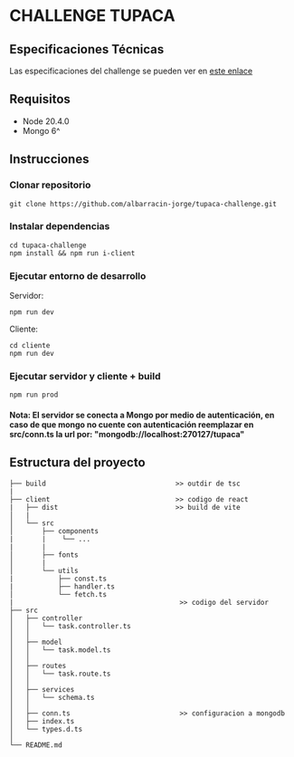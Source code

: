 # CHALLENGE TUPACA
 <!-- todo: indice, requerimientos, formas de correr el proyecto en docker, prod y dev, estructura de carpetas, observaciones -->
## Especificaciones Técnicas
Las especificaciones del challenge se pueden ver en [este enlace](./Challenge%20Técnico.pdf)

## Requisitos

- Node 20.4.0
- Mongo 6^

## Instrucciones

### Clonar repositorio
~~~
git clone https://github.com/albarracin-jorge/tupaca-challenge.git
~~~

### Instalar dependencias
~~~
cd tupaca-challenge
npm install && npm run i-client
~~~

### Ejecutar entorno de desarrollo
Servidor:
~~~
npm run dev 
~~~
Cliente:
~~~
cd cliente
npm run dev
~~~

### Ejecutar servidor y cliente + build
~~~
npm run prod
~~~

#### Nota: El servidor se conecta a Mongo por medio de autenticación, en caso de que mongo no cuente con autenticación reemplazar en src/conn.ts la url por: "mongodb://localhost:270127/tupaca"

## Estructura del proyecto
~~~
├── build                                >> outdir de tsc
|
├── client                               >> codigo de react
|   ├── dist                             >> build de vite
│   |
│   └── src
│       ├── components
|       |    └── ...
|       |
│       ├── fonts
│       |   
│       └── utils
|           ├── const.ts
|           ├── handler.ts             
│           └── fetch.ts 
|                                         >> codigo del servidor
├── src 
│   ├── controller
│   │   └── task.controller.ts             
│   │
│   ├── model
│   │   └── task.model.ts
│   │
│   ├── routes
│   │   └── task.route.ts
│   │
│   ├── services
│   │   └── schema.ts
│   │
│   ├── conn.ts                           >> configuracion a mongodb
│   ├── index.ts
│   └── types.d.ts                         
│
└── README.md
~~~
